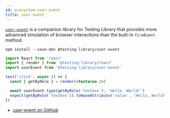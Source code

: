 ```yaml
---
id: ecosystem-user-event
title: user-event
---
```


[`user-event`][gh] is a companion library for Testing Library that
provides more advanced simulation of browser interactions than the built-in
`fireEvent` method.

```
npm install --save-dev @testing-library/user-event
```

```jsx
import React from 'react'
import { render } from '@testing-library/react'
import userEvent from '@testing-library/user-event'

test('click', async () => {
  const { getByRole } = render(<textarea />)

  await userEvent.type(getByRole('textbox'), 'Hello, World!')
  expect(getByRole('textbox')).toHaveAttribute('value', 'Hello, World!')
})
```

- [user-event on GitHub][gh]

[gh]: https://github.com/testing-library/user-event
